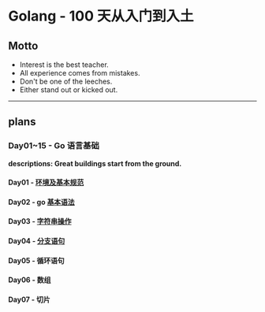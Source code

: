 # Golang - 100 天从入门到入土

## Motto

- Interest is the best teacher.
- All experience comes from mistakes.
- Don't be one of the leeches.
- Either stand out or kicked out.

---

## plans

### Day01~15 - Go 语言基础

<b>descriptions: Great buildings start from the ground.</b>

#### Day01 - [环境及基本规范](https://github.com/choly192/golang-100-days/blob/master/day01-15/day01_%E5%9F%BA%E5%BB%BA.md)

#### Day02 - go [基本语法](https://github.com/choly192/golang-100-days/blob/master/day01-15/day02_%E5%9F%BA%E6%9C%AC%E8%AF%AD%E6%B3%95.md)

#### Day03 - [字符串操作](https://github.com/choly192/golang-100-days/blob/master/day01-15/day03_%E5%AD%97%E7%AC%A6%E4%B8%B2%E6%93%8D%E4%BD%9C.md)

#### Day04 - [分支语句]()

#### Day05 - 循环语句

#### Day06 - 数组

#### Day07 - 切片
